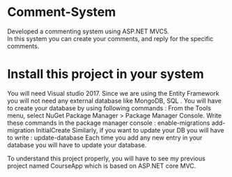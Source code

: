 # Comment-System

Developed a commenting system using ASP.NET MVC5.  
In this system you can create your comments, and reply for the specific comments.


# Install this project in your system

You will need Visual studio 2017.
Since we are using the Entity Framework you will not need any external database like MongoDB, SQL .
You will have to create your database by using following commands :
From the Tools menu, select NuGet Package Manager > Package Manager Console.
 Write these commands in the package manager console :
enable-migrations
add-migration InitialCreate
Similarly, if you want to update your DB you will have to write :
update-database
Each time you add any new entry in your database you will have to update your database.

To understand this project properly, you will have to see my previous project named CourseApp which is based on ASP.NET core MVC. 
